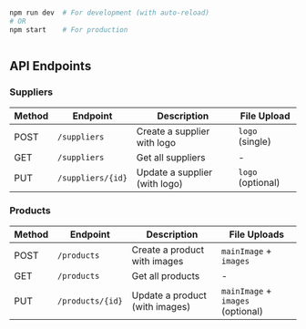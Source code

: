#


```sh
npm run dev  # For development (with auto-reload)
# OR
npm start    # For production



```




## API Endpoints

### **Suppliers**
| Method | Endpoint          | Description                      | File Upload       |
|--------|-------------------|----------------------------------|-------------------|
| POST   | `/suppliers`      | Create a supplier with logo      | `logo` (single)   |
| GET    | `/suppliers`      | Get all suppliers                | -                 |
| PUT    | `/suppliers/{id}` | Update a supplier (with logo)    | `logo` (optional) |

### **Products**
| Method | Endpoint          | Description                              | File Uploads               |
|--------|-------------------|------------------------------------------|----------------------------|
| POST   | `/products`       | Create a product with images             | `mainImage` + `images`     |
| GET    | `/products`       | Get all products                         | -                          |
| PUT    | `/products/{id}`  | Update a product (with images)           | `mainImage` + `images` (optional) |
